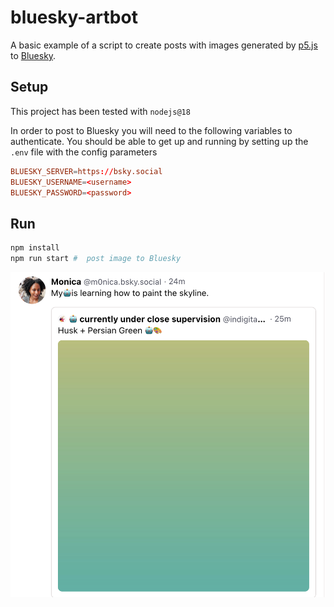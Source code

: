 # bluesky-artbot
A basic example of a script to create posts with images generated by [p5.js](https://p5js.org/) to [Bluesky](https://blueskyweb.xyz/).

## Setup
This project has been tested with `nodejs@18`

In order to post to Bluesky you will need to the following variables to authenticate. You should be able to get up and running by setting up the `.env` file with the config parameters

```conf
BLUESKY_SERVER=https://bsky.social
BLUESKY_USERNAME=<username>
BLUESKY_PASSWORD=<password>
```

## Run

```bash
npm install
npm run start #  post image to Bluesky
```


![Screenshot of example blue-green gradient post by this bot to Bluesky](images/example-output.png)

